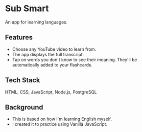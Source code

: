 # Sub Smart
An app for learning languages.

## Features
- Choose any YouTube video to learn from.
- The app displays the full transcript.
- Tap on words you don't know to see their meaning. They'll be automatically added to your flashcards.

## Tech Stack
HTML, CSS, JavaScript, Node.js, PostgreSQL

## Background
- This is based on how I'm learning English myself.
- I created it to practice using Vanilla JavaScript.